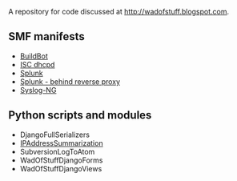 A repository for code discussed at http://wadofstuff.blogspot.com.

## SMF manifests ##
  * [BuildBot](http://wadofstuff.googlecode.com/svn/trunk/solaris/smf/buildbot.xml)
  * [ISC dhcpd](http://wadofstuff.googlecode.com/svn/trunk/solaris/smf/iscdhcpd.xml)
  * [Splunk](http://wadofstuff.googlecode.com/svn/trunk/solaris/smf/splunk-noproxy.xml)
  * [Splunk - behind reverse proxy](http://wadofstuff.googlecode.com/svn/trunk/solaris/smf/splunk.xml)
  * [Syslog-NG](http://wadofstuff.googlecode.com/svn/trunk/solaris/smf/syslog-ng.xml)

## Python scripts and modules ##
  * DjangoFullSerializers
  * [IPAddressSummarization](IPAddressSummarization.md)
  * SubversionLogToAtom
  * WadOfStuffDjangoForms
  * WadOfStuffDjangoViews